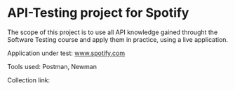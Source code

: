 # API-Testing project for Spotify

The scope of this project is to use all API knowledge gained throught the Software Testing course and apply them in practice, using a live application.

Application under test: www.spotify.com

Tools used: Postman, Newman

Collection link: 
